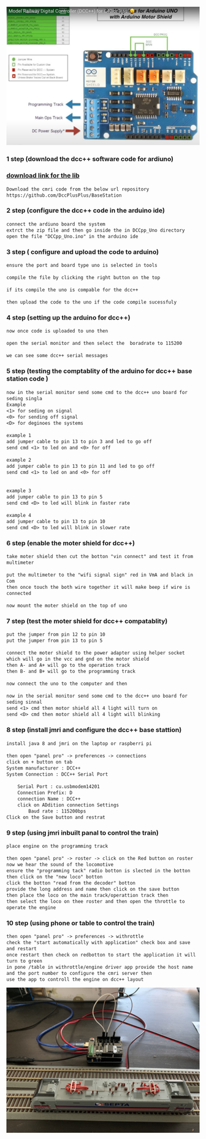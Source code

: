 
![img](https://github.com/adarshkumarsingh83/jmri-cmri/blob/main/DOCUMENTS/UNO%20BASED%20DCC%2B%2B%20BASE%20STATION%20/uno%20cmri.png)

### 1 step (download the dcc++ software code for ardiuno)

### [download link for the lib](https://github.com/adarshkumarsingh83/jmri-cmri/raw/main/DOCUMENTS/UNO%20BASED%20DCC%2B%2B%20BASE%20STATION%20/BaseStation-master.zip)
```
Download the cmri code from the below url repository 
https://github.com/DccPlusPlus/BaseStation
```

### 2 step (configure the dcc++ code in the arduino ide)
```
connect the ardiuno board the system 
extrct the zip file and then go inside the in DCCpp_Uno directory 
open the file "DCCpp_Uno.ino" in the arduino ide 
```

### 3 step ( configure and upload the code to arduino)
```
ensure the port and board type uno is selected in tools 

compile the file by clicking the right button on the top 

if its compile the uno is compable for the dcc++

then upload the code to the uno if the code compile sucessfuly 
```

### 4 step (setting up the arduino for dcc++)
```
now once code is uploaded to uno then 

open the serial monitor and then select the  boradrate to 115200 

we can see some dcc++ serial messages 

```

### 5 step (testing the comptablity of the arduino for dcc++ base station code )
```
now in the serial monitor send some cmd to the dcc++ uno board for seding singla 
Example 
<1> for seding on signal 
<0> for sending off signal 
<D> for deginoes the systems 

example 1
add jumper cable to pin 13 to pin 3 and led to go off 
send cmd <1> to led on and <0> for off 

example 2
add jumper cable to pin 13 to pin 11 and led to go off 
send cmd <1> to led on and <0> for off 


example 3
add jumper cable to pin 13 to pin 5 
send cmd <D> to led will blink in faster rate 

example 4
add jumper cable to pin 13 to pin 10 
send cmd <D> to led will blink in slower rate 
```


### 6 step (enable the moter shield for dcc++)
```
take moter shield then cut the botton "vin connect" and test it from multimeter 

put the multimeter to the "wifi signal sign" red in VmA and black in Com 
then once touch the both wire together it will make beep if wire is connected 

now mount the moter shield on the top of uno 
```

### 7 step (test the moter shield for dcc++ compatablity)
```
put the jumper from pin 12 to pin 10 
put the jumper from pin 13 to pin 5

connect the moter shield to the power adapter using helper socket which will go in the vcc and gnd on the motor shield 
then A- and A+ will go to the operation track 
then B- and B+ will go to the programming track

now connect the uno to the computer and then 

now in the serial monitor send some cmd to the dcc++ uno board for seding sinnal 
send <1> cmd then motor shield all 4 light will turn on 
send <D> cmd then motor shield all 4 light will blinking 

```

### 8 step (install jmri and configure the dcc++ base stattion)
```
install java 8 and jmri on the laptop or raspberri pi 

then open "panel pro" -> preferences -> connections 
click on + button on tab 
System manufacturer : DCC++
System Connection : DCC++ Serial Port 

	Serial Port : cu.usbmodem14201 
	Connection Prefix: D
	connection Name : DCC++
	click on ADdition connection Settings 
		Baud rate : 115200bps 
Click on the Save button and restrat 

```


### 9 step (using jmri inbuilt panal to control the train)
```
place engine on the programming track 

then open "panel pro" -> roster -> click on the Red button on roster 
now we hear the sound of the locomotive 
ensure the "programming tack" radio botton is slected in the botton 
then click on the "new loco" botton 
click the botton "read from the decoder" botton 
provide the long address and name then click on the save button
then place the loco on the main track/operattion track then 
then select the loco on thee roster and then open the throttle to operate the engine 
```


### 10 step (using phone or table to control the train)
```
then open "panel pro" -> preferences -> withrottle
check the "start automatically with application" check box and save and restart 
once restart then check on redbotton to start the application it will turn to green 
in pone /table in withrottle/engine driver app provide the host name and the port number to configure the cmri server then 
use the app to controll the engine on dcc++ layout 

```

![img](https://github.com/adarshkumarsingh83/jmri-cmri/blob/main/DOCUMENTS/UNO%20BASED%20DCC%2B%2B%20BASE%20STATION%20/IMG_6098.jpg)
